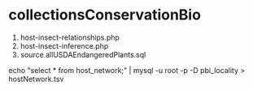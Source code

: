 # collectionsConservationBio

1. host-insect-relationships.php
2. host-insect-inference.php
3. source allUSDAEndangeredPlants.sql



echo "select * from host_network;" | mysql -u root -p -D pbi_locality > hostNetwork.tsv